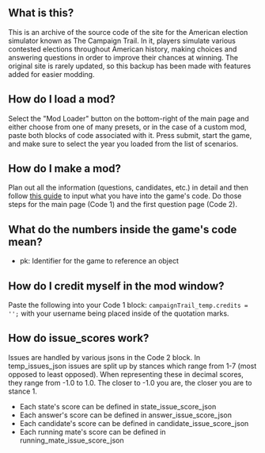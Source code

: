 ## What is this?
This is an archive of the source code of the site for the American election simulator known as The Campaign Trail. In it, players simulate various contested elections throughout American history, making choices and answering questions in order to improve their chances at winning. The original site is rarely updated, so this backup has been made with features added for easier modding. 

## How do I load a mod?
Select the "Mod Loader" button on the bottom-right of the main page and either choose from one of many presets, or in the case of a custom mod, paste both blocks of code associated with it. Press submit, start the game, and make sure to select the year you loaded from the list of scenarios.

## How do I make a mod?
Plan out all the information (questions, candidates, etc.) in detail and then follow [this guide](https://imgur.com/a/Tj9I2Br) to input what you have into the game's code. Do those steps for the main page (Code 1) and the first question page (Code 2).

## What do the numbers inside the game's code mean?
- pk: Identifier for the game to reference an object

## How do I credit myself in the mod window?
Paste the following into your Code 1 block: `campaignTrail_temp.credits = '';` with your username being placed inside of the quotation marks. 

## How do issue_scores work?
Issues are handled by various jsons in the Code 2 block. In temp_issues_json issues are split up by stances which range from 1-7 (most opposed to least opposed). When representing these in decimal scores, they range from -1.0 to 1.0. The closer to -1.0 you are, the closer you are to stance 1. 
- Each state's score can be defined in state_issue_score_json
- Each answer's score can be defined in answer_issue_score_json
- Each candidate's score can be defined in candidate_issue_score_json
- Each running mate's score can be defined in running_mate_issue_score_json
